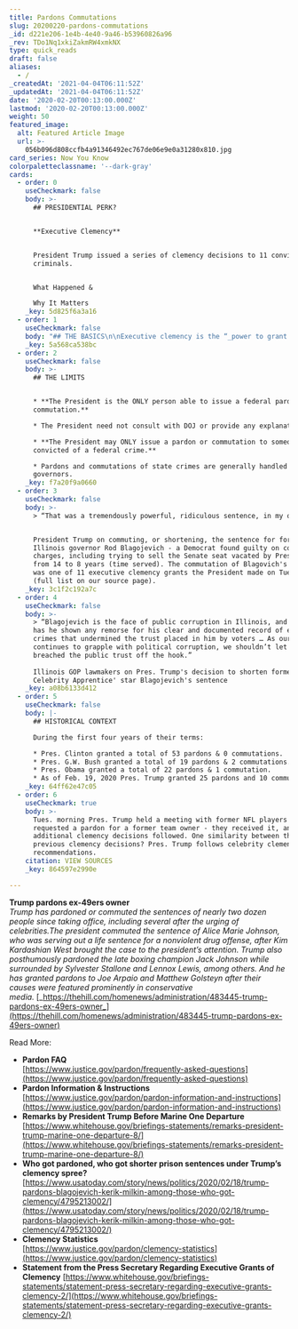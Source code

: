 ```yaml
---
title: Pardons Commutations
slug: 20200220-pardons-commutations
_id: d221e206-1e4b-4e40-9a46-b53960826a96
_rev: TDo1Nq1xkiZakmRW4xmkNX
type: quick_reads
draft: false
aliases:
  - /
_createdAt: '2021-04-04T06:11:52Z'
_updatedAt: '2021-04-04T06:11:52Z'
date: '2020-02-20T00:13:00.000Z'
lastmod: '2020-02-20T00:13:00.000Z'
weight: 50
featured_image:
  alt: Featured Article Image
  url: >-
    056b096d808ccfb4a91346492ec767de06e9e0a31280x810.jpg
card_series: Now You Know
colorpaletteclassname: '--dark-gray'
cards:
  - order: 0
    useCheckmark: false
    body: >-
      ## PRESIDENTIAL PERK?


      **Executive Clemency**


      President Trump issued a series of clemency decisions to 11 convicted
      criminals.


      What Happened &  

      Why It Matters
    _key: 5d825f6a3a16
  - order: 1
    useCheckmark: false
    body: "## THE BASICS\n\nExecutive clemency is the “_power to grant reprieves and pardons for offenses against the U.S, except in cases of impeachment_”**granted to the President in the Constitution**. Two main types:\n\n* **Commutation:** Conviction stays on record, but sentence is shortened.\n* **Pardon:**\_Conviction stays on record, but civil rights lost due to conviction (ex: voting, guns) are restored."
    _key: 5a568ca538bc
  - order: 2
    useCheckmark: false
    body: >-
      ## THE LIMITS


      * **The President is the ONLY person able to issue a federal pardon or
      commutation.**

      * The President need not consult with DOJ or provide any explanation.

      * **The President may ONLY issue a pardon or commutation to someone
      convicted of a federal crime.**

      * Pardons and commutations of state crimes are generally handled by
      governors.
    _key: f7a20f9a0660
  - order: 3
    useCheckmark: false
    body: >-
      > “That was a tremendously powerful, ridiculous sentence, in my opinion.”


      President Trump on commuting, or shortening, the sentence for former
      Illinois governor Rod Blagojevich - a Democrat found guilty on corruption
      charges, including trying to sell the Senate seat vacated by Pres. Obama -
      from 14 to 8 years (time served). The commutation of Blagovich's sentence
      was one of 11 executive clemency grants the President made on Tuesday
      (full list on our source page).
    _key: 3c1f2c192a7c
  - order: 4
    useCheckmark: false
    body: >-
      > “Blagojevich is the face of public corruption in Illinois, and not once
      has he shown any remorse for his clear and documented record of egregious
      crimes that undermined the trust placed in him by voters … As our state
      continues to grapple with political corruption, we shouldn’t let those who
      breached the public trust off the hook.”  
        
      Illinois GOP lawmakers on Pres. Trump's decision to shorten former 'The
      Celebrity Apprentice' star Blagojevich's sentence
    _key: a08b6133d412
  - order: 5
    useCheckmark: false
    body: |-
      ## HISTORICAL CONTEXT

      During the first four years of their terms:

      * Pres. Clinton granted a total of 53 pardons & 0 commutations.
      * Pres. G.W. Bush granted a total of 19 pardons & 2 commutations.
      * Pres. Obama granted a total of 22 pardons & 1 commutation.
      * As of Feb. 19, 2020 Pres. Trump granted 25 pardons and 10 commutations.
    _key: 64ff62e47c05
  - order: 6
    useCheckmark: true
    body: >-
      Tues. morning Pres. Trump held a meeting with former NFL players who had
      requested a pardon for a former team owner - they received it, and
      additional clemency decisions followed. One similarity between these and
      previous clemency decisions? Pres. Trump follows celebrity clemency
      recommendations.
    citation: VIEW SOURCES
    _key: 864597e2990e

---
```

**Trump pardons ex-49ers owner**  
_Trump has pardoned or commuted the sentences of nearly two dozen people since taking office, including several after the urging of celebrities.The president commuted the sentence of Alice Marie Johnson, who was serving out a life sentence for a nonviolent drug offense, after Kim Kardashian West brought the case to the president’s attention. Trump also posthumously pardoned the late boxing champion Jack Johnson while surrounded by Sylvester Stallone and Lennox Lewis, among others. And he has granted pardons to Joe Arpaio and Matthew Golsteyn after their causes were featured prominently in conservative media._ [_https://thehill.com/homenews/administration/483445-trump-pardons-ex-49ers-owner_](https://thehill.com/homenews/administration/483445-trump-pardons-ex-49ers-owner)

Read More:

* **Pardon FAQ**  
[https://www.justice.gov/pardon/frequently-asked-questions](https://www.justice.gov/pardon/frequently-asked-questions)
* **Pardon Information & Instructions**  
[https://www.justice.gov/pardon/pardon-information-and-instructions](https://www.justice.gov/pardon/pardon-information-and-instructions)
* **Remarks by President Trump Before Marine One Departure**  
[https://www.whitehouse.gov/briefings-statements/remarks-president-trump-marine-one-departure-8/](https://www.whitehouse.gov/briefings-statements/remarks-president-trump-marine-one-departure-8/)
* **Who got pardoned, who got shorter prison sentences under Trump’s clemency spree?**  
[https://www.usatoday.com/story/news/politics/2020/02/18/trump-pardons-blagojevich-kerik-milkin-among-those-who-got-clemency/4795213002/](https://www.usatoday.com/story/news/politics/2020/02/18/trump-pardons-blagojevich-kerik-milkin-among-those-who-got-clemency/4795213002/)
* **Clemency Statistics**  
[https://www.justice.gov/pardon/clemency-statistics](https://www.justice.gov/pardon/clemency-statistics)
* **Statement from the Press Secretary Regarding Executive Grants of Clemency** [https://www.whitehouse.gov/briefings-statements/statement-press-secretary-regarding-executive-grants-clemency-2/](https://www.whitehouse.gov/briefings-statements/statement-press-secretary-regarding-executive-grants-clemency-2/)